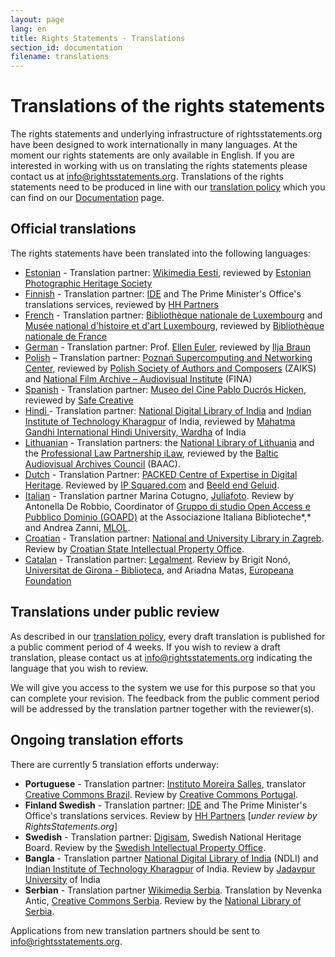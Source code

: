 ```yaml
---
layout: page
lang: en
title: Rights Statements - Translations
section_id: documentation
filename: translations
---
```

# Translations of the rights statements

The rights statements and underlying infrastructure of rightsstatements.org have been designed to work internationally in many languages. At the moment our rights statements are only available in English. If you are interested in working with us on translating the rights statements please contact us at [info@rightsstatements.org](mailto:info@rightsstatements.org). Translations of the rights statements need to be produced in line with our [translation policy]({{site.url}}/en/documentation/translation-policy/) which you can find on our [Documentation]({{site.url}}/en/documentation/) page.

<div class="box">

## Official translations

The rights statements have been translated into the following languages:

* [Estonian]({{site.app_url}}/page/1.0/?language=et) - Translation partner: [Wikimedia Eesti](https://ee.wikimedia.org/wiki/Esileht), reviewed by [Estonian Photographic Heritage Society](http://fotoparand.org.ee/wp/eng/)
* [Finnish]({{site.app_url}}/page/1.0/?language=fi) - Translation partner: [IDE](http://ide.fi/english/index.php?file=kop1.php) and The Prime Minister's Office's translations services, reviewed by [HH Partners](https://www.hhpartners.fi/en/)
* [French]({{site.app_url}}/page/1.0/?language=fr) - Translation partner: [Bibliothèque nationale de Luxembourg](http://bnl.lu) and [Musée national d'histoire et d'art Luxembourg](http://mnha.lu), reviewed by [Bibliothèque nationale de France](http://bnf.fr)
* [German]({{site.app_url}}/page/1.0/?language=de) - Translation partner: Prof. [Ellen Euler](https://www.fh-potsdam.de/studieren/fachbereiche/informationswissenschaften/personen/lehrende/detailansicht/person-action/ellen-euler/show/Person/), reviewed by [Ilja Braun](http://iljabraun.de/)
* [Polish]({{site.app_url}}/page/1.0/?language=pl) – Translation partner: [Poznań Supercomputing and Networking Center](http://www.man.poznan.pl/online/en/), reviewed by [Polish Society of Authors and Composers](https://www.zaiks.org.pl/) (ZAIKS) and [National Film Archive – Audiovisual Institute](http://www.fina.gov.pl/) (FINA)
* [Spanish]({{site.app_url}}/page/1.0/?language=es) - Translation partner: [Museo del Cine Pablo Ducrós Hicken](http://museodelcineba.org/), reviewed by [Safe Creative](https://www.safecreative.org/)
* [Hindi ]({{site.app_url}}/page/1.0/?language=hi)- Translation partner: [National Digital Library of India](https://ndl.iitkgp.ac.in/) and [Indian Institute of Technology Kharagpur](http://www.iitkgp.ac.in/) of India, reviewed by [Mahatma Gandhi International Hindi University, Wardha](http://www.hindivishwa.org/Default.aspx) of India
* [Lithuanian]({{site.app_url}}/lt/) - Translation partners: the [National Library of Lithuania](https://www.lnb.lt/) and the [Professional Law Partnership iLaw](http://en.ilawfirm.lt/), reviewed by the [Baltic Audiovisual Archives Council](http://www.baacouncil.org/) (BAAC).
* [Dutch]({{site.app_url}}/nl/) - Translation Partner: [PACKED Centre of Expertise in Digital Heritage](https://www.packed.be/en/). Reviewed by [IP Squared.com](https://ip-squared.com/) and  [Beeld end Geluid](https://www.beeldengeluid.nl/en/knowledge/experts/maarten-brinkerink).
* [Italian]({{site.app_url}}/it/) - Translation partner Marina Cotugno, [Juliafoto](https://www.juliafoto.it/about-us/). Review by Antonella De Robbio, Coordinator of [Gruppo di studio Open Access e Pubblico Dominio (GOAPD)](https://www.aib.it/struttura/commissioni-e-gruppi/gruppo-studio-open-access-pubblico-dominio/) at the Associazione Italiana Biblioteche*,* and Andrea Zanni, [MLOL](https://medialibrary.it/home/cover.aspx).
* [Croatian]({{site.app_url}}/hr/) - Translation partner: [National and University Library in Zagreb](https://www.nsk.hr/en/). Review by [Croatian State Intellectual Property Office](https://www.dziv.hr/en/).
* [Catalan]({{site.app_url}}/ca/) - Translation partner: [Legalment](https://www.legalment.net/). Review by Brigit Nonó, [Universitat de Girona - Biblioteca](https://www.udg.edu/ca/estructura/serveis/servei?ID=81), and Ariadna Matas, [Europeana Foundation](http://europeana.eu/)

## Translations under public review

As described in our [translation policy]({{site.url}}/en/documentation/translation-policy/), every draft translation is published for a public comment period of 4
weeks. If you wish to review a draft translation, please contact us at [info@rightsstatements.org](mailto:info@rightsstatements.org) indicating the language that you wish to review.

We will give you access to the system we use for this purpose so that you can complete your revision. The feedback from the public comment period will be addressed by the translation partner together with the reviewer(s).

## Ongoing translation efforts

There are currently 5 translation efforts underway:

* **Portuguese** - Translation partner: [Instituto Moreira Salles](https://ims.com.br/), translator [Creative Commons Brazil](https://br.creativecommons.org/). Review by [Creative Commons Portugal](http://creativecommons.pt/).
* **Finland Swedish** - Translation partner: [IDE](http://ide.fi/english/index.php?file=kop1.php) and The Prime Minister's Office's translations services. Review by [HH Partners](https://www.hhpartners.fi/en/) [*under review by RightsStatements.org*]
* **Swedish** - Translation partner: [Digisam](http://www.digisam.se/?lang=en), Swedish National Heritage Board. Review by the [Swedish Intellectual Property Office](www.prv.se/In-English/).
* **Bangla** - Translation partner [National Digital Library of India](https://ndl.iitkgp.ac.in/) (NDLI) and [Indian Institute of Technology Kharagpur](http://www.iitkgp.ac.in/) of India. Review by [Jadavpur University](http://www.jaduniv.edu.in/) of India
* **Serbian** - Translation partner [Wikimedia Serbia](http://wikimedia.rs/). Translation by Nevenka Antic, [Creative Commons Serbia](http://creativecommons.org.rs/). Review by the [National Library of Serbia](https://www.nb.rs/?change_lang=en).

Applications from new translation partners should be sent to [info@rightsstatements.org](mailto:info@rightsstatements.org).

</div>
